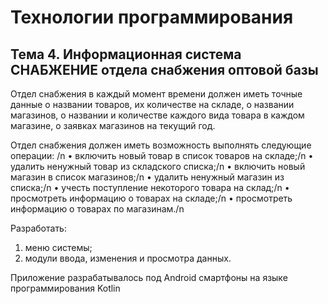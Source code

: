 # Технологии программирования
## Тема 4. Информационная система СНАБЖЕНИЕ отдела снабжения оптовой базы
Отдел снабжения в каждый момент времени должен иметь точные данные о названии товаров, их количестве на складе, о названии магазинов, о названии и количестве каждого вида товара в каждом магазине, о заявках магазинов на текущий год.
	
 Отдел снабжения должен иметь возможность выполнять следующие операции:
 /n
•	включить новый товар в список товаров на складе;/n
•	удалить ненужный товар из складского списка;/n
•	включить новый магазин в список магазинов;/n
•	удалить ненужный магазин из списка;/n
•	учесть поступление некоторого товара на склад;/n
•	просмотреть информацию о товарах на складе;/n
•	просмотреть информацию о товарах по магазинам./n
	
 Разработать:
 
1) 	меню системы;
2) 	модули ввода, изменения и просмотра данных.

Приложение разрабатывалось под Android смартфоны на языке программирования Kotlin
